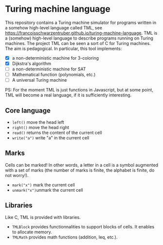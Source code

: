 # Turing machine language
This repository contains a Turing machine simulator for programs written in a somehow high-level language called TML, see https://francoisschwarzentruber.github.io/turing-machine-language. TML is a (somehow) high-level language to describe programs running on Turing machines. The project TML can be seen a sort of C for Turing machines.  The aim is pedagogical. In particular, this tool implements:
- [X] a non-deterministic machine for 3-coloring
- [X] Dijkstra's algorithm
- [ ] a non-deterministic machine for SAT
- [ ] Mathematical function (polynomials, etc.)
- [ ] A universal Turing machine

PS: For the moment TML is just functions in Javascript, but at some point, TML will become a real language, if it is sufficiently interesting.

## Core language

- `left()` move the head left
- `right()` move the head right
- `read()` returns the content of the current cell
- `write("a")` write "a" in the current cell

## Marks

Cells can be marked! In other words, a letter in a cell is a symbol augmented with a set of marks (the number of marks is finite, the alphabet is finite, do not worry!).
- `mark("x")` mark the current cell
- `unmark("x")`unmark the current cell


## Libraries

Like C, TML is provided with libraries.
- `TMLBlock` provides functionnalities to support blocks of cells. It enables to allocate memory.
- `TMLMath` provides math functions (addition, leq, etc.).

